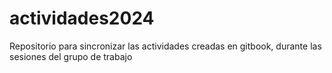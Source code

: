 # actividades2024
Repositorio para sincronizar las actividades creadas en gitbook, durante las sesiones del grupo de trabajo
